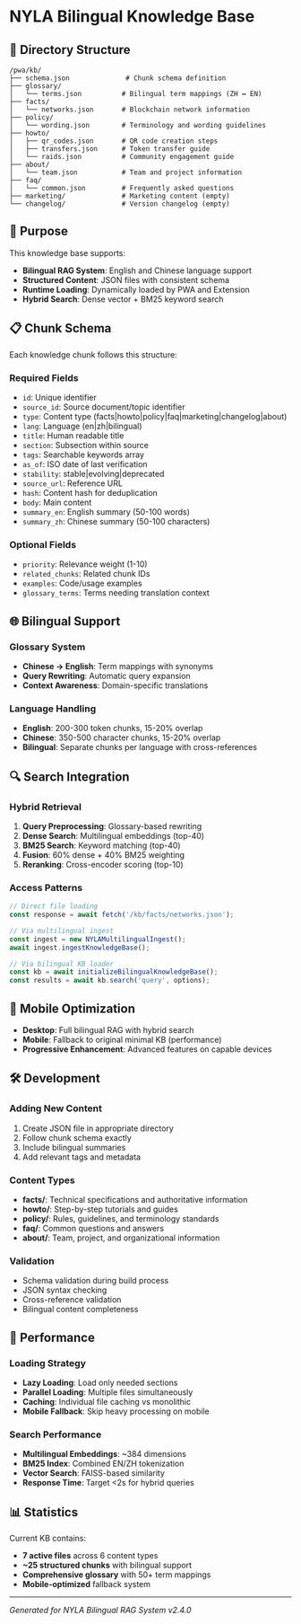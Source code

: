 # NYLA Bilingual Knowledge Base

## 📁 Directory Structure

```
/pwa/kb/
├── schema.json              # Chunk schema definition
├── glossary/
│   └── terms.json          # Bilingual term mappings (ZH ↔ EN)
├── facts/
│   └── networks.json       # Blockchain network information
├── policy/
│   └── wording.json        # Terminology and wording guidelines
├── howto/
│   ├── qr_codes.json       # QR code creation steps
│   ├── transfers.json      # Token transfer guide
│   └── raids.json          # Community engagement guide
├── about/
│   └── team.json           # Team and project information
├── faq/
│   └── common.json         # Frequently asked questions
├── marketing/              # Marketing content (empty)
└── changelog/              # Version changelog (empty)
```

## 🎯 Purpose

This knowledge base supports:
- **Bilingual RAG System**: English and Chinese language support
- **Structured Content**: JSON files with consistent schema
- **Runtime Loading**: Dynamically loaded by PWA and Extension
- **Hybrid Search**: Dense vector + BM25 keyword search

## 📋 Chunk Schema

Each knowledge chunk follows this structure:

### Required Fields
- `id`: Unique identifier
- `source_id`: Source document/topic identifier  
- `type`: Content type (facts|howto|policy|faq|marketing|changelog|about)
- `lang`: Language (en|zh|bilingual)
- `title`: Human readable title
- `section`: Subsection within source
- `tags`: Searchable keywords array
- `as_of`: ISO date of last verification
- `stability`: stable|evolving|deprecated
- `source_url`: Reference URL
- `hash`: Content hash for deduplication
- `body`: Main content
- `summary_en`: English summary (50-100 words)
- `summary_zh`: Chinese summary (50-100 characters)

### Optional Fields
- `priority`: Relevance weight (1-10)
- `related_chunks`: Related chunk IDs
- `examples`: Code/usage examples
- `glossary_terms`: Terms needing translation context

## 🌐 Bilingual Support

### Glossary System
- **Chinese → English**: Term mappings with synonyms
- **Query Rewriting**: Automatic query expansion
- **Context Awareness**: Domain-specific translations

### Language Handling
- **English**: 200-300 token chunks, 15-20% overlap
- **Chinese**: 350-500 character chunks, 15-20% overlap  
- **Bilingual**: Separate chunks per language with cross-references

## 🔍 Search Integration

### Hybrid Retrieval
1. **Query Preprocessing**: Glossary-based rewriting
2. **Dense Search**: Multilingual embeddings (top-40)
3. **BM25 Search**: Keyword matching (top-40)
4. **Fusion**: 60% dense + 40% BM25 weighting
5. **Reranking**: Cross-encoder scoring (top-10)

### Access Patterns
```javascript
// Direct file loading
const response = await fetch('/kb/facts/networks.json');

// Via multilingual ingest
const ingest = new NYLAMultilingualIngest();
await ingest.ingestKnowledgeBase();

// Via bilingual KB loader  
const kb = await initializeBilingualKnowledgeBase();
const results = await kb.search('query', options);
```

## 📱 Mobile Optimization

- **Desktop**: Full bilingual RAG with hybrid search
- **Mobile**: Fallback to original minimal KB (performance)
- **Progressive Enhancement**: Advanced features on capable devices

## 🛠️ Development

### Adding New Content
1. Create JSON file in appropriate directory
2. Follow chunk schema exactly
3. Include bilingual summaries
4. Add relevant tags and metadata

### Content Types
- **facts/**: Technical specifications and authoritative information
- **howto/**: Step-by-step tutorials and guides
- **policy/**: Rules, guidelines, and terminology standards
- **faq/**: Common questions and answers
- **about/**: Team, project, and organizational information

### Validation
- Schema validation during build process
- JSON syntax checking
- Cross-reference validation
- Bilingual content completeness

## 🚀 Performance

### Loading Strategy
- **Lazy Loading**: Load only needed sections
- **Parallel Loading**: Multiple files simultaneously  
- **Caching**: Individual file caching vs monolithic
- **Mobile Fallback**: Skip heavy processing on mobile

### Search Performance
- **Multilingual Embeddings**: ~384 dimensions
- **BM25 Index**: Combined EN/ZH tokenization
- **Vector Search**: FAISS-based similarity
- **Response Time**: Target <2s for hybrid queries

## 📊 Statistics

Current KB contains:
- **7 active files** across 6 content types
- **~25 structured chunks** with bilingual support
- **Comprehensive glossary** with 50+ term mappings
- **Mobile-optimized** fallback system

---

*Generated for NYLA Bilingual RAG System v2.4.0*